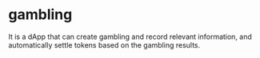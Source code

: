 # gambling
It is a dApp that can create gambling and record relevant information, and automatically settle tokens based on the gambling results.

